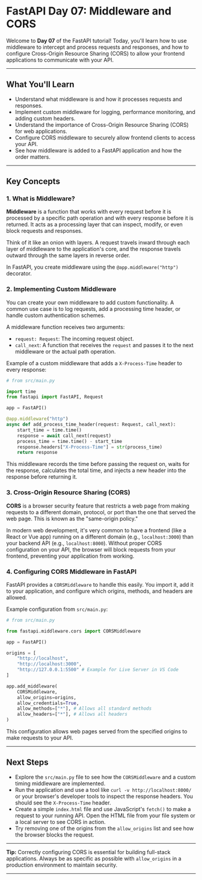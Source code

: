 # FastAPI Day 07: Middleware and CORS

Welcome to **Day 07** of the FastAPI tutorial! Today, you'll learn how to use middleware to intercept and process requests and responses, and how to configure Cross-Origin Resource Sharing (CORS) to allow your frontend applications to communicate with your API.

---

## What You'll Learn

-   Understand what middleware is and how it processes requests and responses.
-   Implement custom middleware for logging, performance monitoring, and adding custom headers.
-   Understand the importance of Cross-Origin Resource Sharing (CORS) for web applications.
-   Configure CORS middleware to securely allow frontend clients to access your API.
-   See how middleware is added to a FastAPI application and how the order matters.

---

## Key Concepts

### 1. What is Middleware?

**Middleware** is a function that works with every request before it is processed by a specific path operation and with every response before it is returned. It acts as a processing layer that can inspect, modify, or even block requests and responses.

Think of it like an onion with layers. A request travels inward through each layer of middleware to the application's core, and the response travels outward through the same layers in reverse order.

In FastAPI, you create middleware using the `@app.middleware("http")` decorator.

### 2. Implementing Custom Middleware

You can create your own middleware to add custom functionality. A common use case is to log requests, add a processing time header, or handle custom authentication schemes.

A middleware function receives two arguments:
-   `request: Request`: The incoming request object.
-   `call_next`: A function that receives the `request` and passes it to the next middleware or the actual path operation.

Example of a custom middleware that adds a `X-Process-Time` header to every response:
```python
# from src/main.py

import time
from fastapi import FastAPI, Request

app = FastAPI()

@app.middleware("http")
async def add_process_time_header(request: Request, call_next):
    start_time = time.time()
    response = await call_next(request)
    process_time = time.time() - start_time
    response.headers["X-Process-Time"] = str(process_time)
    return response
```
This middleware records the time before passing the request on, waits for the response, calculates the total time, and injects a new header into the response before returning it.

### 3. Cross-Origin Resource Sharing (CORS)

**CORS** is a browser security feature that restricts a web page from making requests to a different domain, protocol, or port than the one that served the web page. This is known as the "same-origin policy."

In modern web development, it's very common to have a frontend (like a React or Vue app) running on a different domain (e.g., `localhost:3000`) than your backend API (e.g., `localhost:8000`). Without proper CORS configuration on your API, the browser will block requests from your frontend, preventing your application from working.

### 4. Configuring CORS Middleware in FastAPI

FastAPI provides a `CORSMiddleware` to handle this easily. You import it, add it to your application, and configure which origins, methods, and headers are allowed.

Example configuration from `src/main.py`:
```python
# from src/main.py

from fastapi.middleware.cors import CORSMiddleware

app = FastAPI()

origins = [
    "http://localhost",
    "http://localhost:3000",
    "http://127.0.0.1:5500" # Example for Live Server in VS Code
]

app.add_middleware(
    CORSMiddleware,
    allow_origins=origins,
    allow_credentials=True,
    allow_methods=["*"], # Allows all standard methods
    allow_headers=["*"], # Allows all headers
)
```
This configuration allows web pages served from the specified origins to make requests to your API.

---

## Next Steps

-   Explore the `src/main.py` file to see how the `CORSMiddleware` and a custom timing middleware are implemented.
-   Run the application and use a tool like `curl -v http://localhost:8000/` or your browser's developer tools to inspect the response headers. You should see the `X-Process-Time` header.
-   Create a simple `index.html` file and use JavaScript's `fetch()` to make a request to your running API. Open the HTML file from your file system or a local server to see CORS in action.
-   Try removing one of the origins from the `allow_origins` list and see how the browser blocks the request.

---

**Tip:** Correctly configuring CORS is essential for building full-stack applications. Always be as specific as possible with `allow_origins` in a production environment to maintain security.

---
